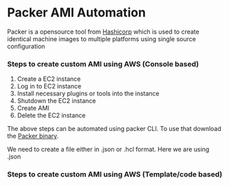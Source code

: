 # Packer AMI Automation

Packer is a opensource tool from [Hashicorp](https://developer.hashicorp.com/) which is used to create identical machine images to multiple platforms using single source configuration

### Steps to create custom AMI using AWS (Console based)

1. Create a EC2 instance
2. Log in to EC2 instance
3. Install necessary plugins or tools into the instance
4. Shutdown the EC2 instance
5. Create AMI
6. Delete the EC2 instance

The above steps can be automated using packer CLI. To use that download the [Packer binary](https://developer.hashicorp.com/packer/downloads).

We need to create a file either in .json or .hcl format. Here we are using .json

### Steps to create custom AMI using AWS (Template/code based)

